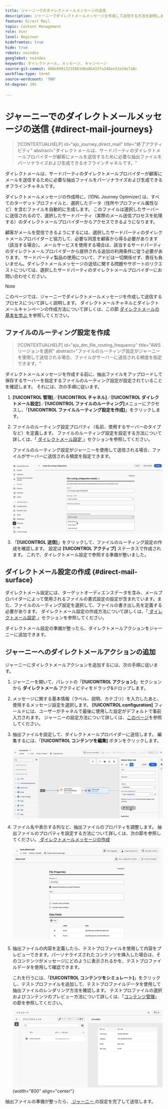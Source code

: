 ```yaml
---
title: ジャーニーでのダイレクトメールメッセージの送信
description: ジャーニーでダイレクトメールメッセージを作成して送信する方法を説明します。
feature: Direct Mail
topic: Content Management
role: User
level: Beginner
hidefromtoc: true
hide: true
robots: noindex
googlebot: noindex
keywords: ダイレクトメール, メッセージ, キャンペーン
source-git-commit: 088e89013235883d0a8b433fa348ee33a34e7a8c
workflow-type: tm+mt
source-wordcount: '760'
ht-degree: 30%

---
```



# ジャーニーでのダイレクトメールメッセージの送信 {#direct-mail-journeys}

>[!CONTEXTUALHELP]
>id="ajo_journey_direct_mail"
>title="終了アクティビティ"
>abstract="ダイレクトメールは、サードパーティのダイレクトメールプロバイダーが顧客にメールを送信するために必要な抽出ファイルをパーソナライズおよび生成できるオフラインチャネルです。"

ダイレクトメールは、サードパーティのダイレクトメールプロバイダーが顧客にメールを送信するために必要な抽出ファイルをパーソナライズおよび生成できるオフラインチャネルです。

ダイレクトメールメッセージの作成時に、[!DNL Journey Optimizer] は、すべてのターゲットプロファイルと、選択したデータ（住所やプロファイル属性など）を含むファイルを自動的に生成します。 このファイルは選択したサーバーに送信されるので、選択したサードパーティ（実際のメール送信プロセスを処理する）のダイレクトメールプロバイダーからアクセスできるようになります。

顧客がメールを受信できるようにするには、選択したサードパーティのダイレクトメールプロバイダーと協力して、必要な同意を顧客から得る必要があります（該当する場合）。 メールサービスを使用する場合は、該当するサードパーティのダイレクトメールプロバイダーから提供される追加の利用条件に従う必要があります。 サードパーティ製品の使用について、アドビは一切関係せず、責任も負いません。ダイレクトメールメッセージの送信に関する問題やサポートのリクエストについては、選択したサードパーティのダイレクトメールプロバイダーにお問い合わせください。

>[!NOTE]
>
>このページでは、ジャーニーでダイレクトメールメッセージを作成して送信するプロセスについて詳しく説明します。 ダイレクトメールチャネルとダイレクトメールキャンペーンの作成方法について詳しくは、この節 [ ダイレクトメールの基本を学ぶ ](../direct-mail/get-started-direct-mail.md) を参照してください。

## ファイルのルーティング設定を作成

>[!CONTEXTUALHELP]
>id="ajo_dm_file_routing_frequency"
>title="AWS リージョンを選択"
>abstract="ファイルのルーティング設定がジャーニーを使用して送信される場合、ファイルがサーバーに送信される頻度を指定できます。"

ダイレクトメールメッセージを作成する前に、抽出ファイルをアップロードして保存するサーバーを指定するファイルのルーティング設定が設定されていることを確認します。 それには、次の手順に従います。

1. **[!UICONTROL 管理]**／**[!UICONTROL チャネル]**／**[!UICONTROL ダイレクトメール設定]**／**[!UICONTROL ファイルのルーティング]**&#x200B;メニューにアクセスし、「**[!UICONTROL ファイルルーティング設定を作成]**」をクリックします。

1. ファイルのルーティング設定プロパティ（名前、使用するサーバーのタイプなど）を定義します。 ファイルのルーティング設定を設定する方法について詳しくは、「[ ダイレクトメール設定 ](../direct-mail/direct-mail-configuration.md#file-routing-configuration)」セクションを参照してください。

   ファイルのルーティング設定がジャーニーを使用して送信される場合、ファイルがサーバーに送信される頻度を指定できます。

   ![](assets/file-routing-journey.png)

1. 「**[!UICONTROL 送信]**」をクリックして、ファイルのルーティング設定の作成を確認します。 設定は **[!UICONTROL アクティブ]** ステータスで作成されます。 これで、ダイレクトメール設定で参照する準備が整いました。

## ダイレクトメール設定の作成 {#direct-mail-surface}

ダイレクトメール設定には、ターゲットオーディエンスデータを含み、メールプロバイダーによって使用されるファイルの書式設定の設定が含まれています。また、ファイルのルーティング設定を選択して、ファイルの書き出し先を定義する必要があります。 ダイレクトメール設定の作成方法について詳しくは、「[ ダイレクトメール設定 ](../direct-mail/direct-mail-configuration.md#file-routing-configuration)」セクションを参照してください。

ダイレクトメール設定の準備が整ったら、ダイレクトメールアクションをジャーニーに追加できます。

## ジャーニーへのダイレクトメールアクションの追加

ジャーニーにダイレクトメールアクションを追加するには、次の手順に従います。

1. ジャーニーを開いて、パレットの「**[!UICONTROL アクション]**」セクションから **ダイレクトメール** アクティビティをドラッグ&amp;ドロップします。

1. メッセージに関する基本情報（ラベル、説明、カテゴリ）を入力したあと、使用するメッセージ設定を選択します。 **[!UICONTROL configuration]** フィールドには、ユーザーがチャネルで最後に使用した設定がデフォルトで事前入力されます。 ジャーニーの設定方法について詳しくは、[このページ](../building-journeys/journey-gs.md)を参照してください。

1. 抽出ファイルを設定して、ダイレクトメールプロバイダーに送信します。 編集するには、「**[!UICONTROL コンテンツを編集]** ボタンをクリックします。

   ![](assets/direct-mail-add-journey.png)

1. ファイル名や表示する列など、抽出ファイルのプロパティを調整します。 抽出ファイルのプロパティを設定する方法について詳しくは、次の節を参照してください。[ ダイレクトメールメッセージの作成 ](../direct-mail/create-direct-mail.md#extraction-file)

   ![](assets/direct-mail-journey-content.png)

1. 抽出ファイルの内容を定義したら、テストプロファイルを使用して内容をプレビューできます。パーソナライズされたコンテンツを挿入した場合は、そのコンテンツがメッセージにどのように表示されるかを、テストプロファイルデータを使用して確認できます。

   これを行うには、「**[!UICONTROL コンテンツをシミュレート]**」をクリックし、テストプロファイルを追加して、テストプロファイルデータを使用して抽出ファイルのレンダリング方法を確認します。 テストプロファイルの選択およびコンテンツのプレビュー方法について詳しくは、「[コンテンツ管理](../content-management/preview-test.md)」の節を参照してください。

   ![](assets/direct-mail-simulate.png){width="800" align="center"}

抽出ファイルの準備が整ったら、[ ジャーニー ](../building-journeys/journey-gs.md) の設定を完了して送信します。
